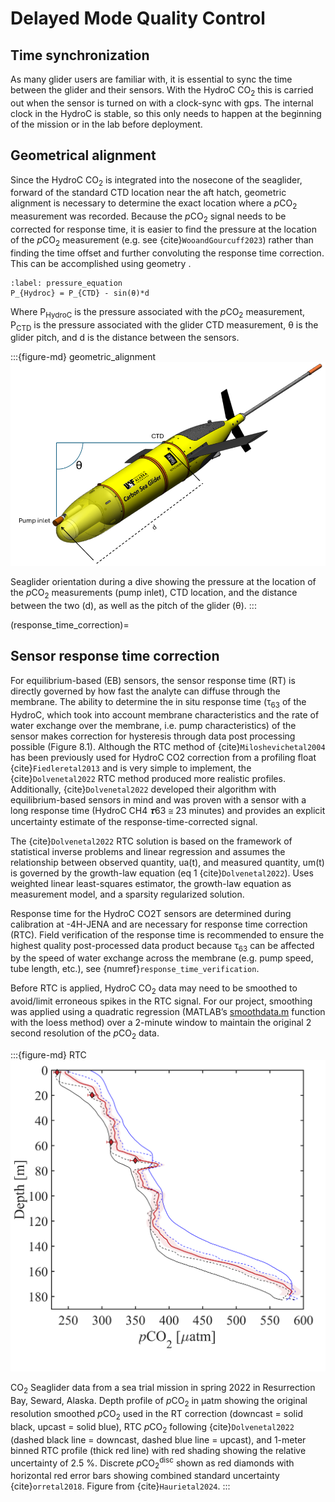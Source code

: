 # Delayed Mode Quality Control

## Time synchronization

As many glider users are familiar with, it is essential to sync the time between the glider and their sensors. With the HydroC CO<sub>2</sub> this is carried out when the sensor is turned on with a clock-sync with gps. The internal clock in the HydroC is stable, so this only needs to happen at the beginning of the mission or in the lab before deployment.

## Geometrical alignment

Since the HydroC CO<sub>2</sub> is integrated into the nosecone of the seaglider, forward of the standard CTD location near the aft hatch, geometric alignment is necessary to determine the exact location where a *p*CO<sub>2</sub> measurement was recorded. Because the *p*CO<sub>2</sub> signal needs to be corrected for response time, it is easier to find the pressure at the location of the *p*CO<sub>2</sub> measurement (e.g. see {cite}`WooandGourcuff2023`) rather than finding the time offset and further convoluting the response time correction. This can be accomplished using geometry [](pressure_equation).

```{math}
:label: pressure_equation
P_{Hydroc} = P_{CTD} - sin(θ)*d 
```

Where P<sub>HydroC</sub> is the pressure associated with the *p*CO<sub>2</sub> measurement, P<sub>CTD</sub> is the pressure associated with the glider CTD measurement, θ is the glider pitch, and d is the distance between the sensors.

:::{figure-md} geometric_alignment
<img src="/docs/geometric_alignment.png"  alt="alignment" class="bg-primary mb-1" width="600px">

Seaglider orientation during a dive showing the pressure at the location of the *p*CO<sub>2</sub> measurements (pump inlet), CTD location, and the distance between the two (d), as well as the pitch of the glider (θ).
:::

(response_time_correction)=
## Sensor response time correction

For equilibrium-based (EB) sensors, the sensor response time (RT) is directly governed by how fast the analyte can diffuse through the membrane. The ability to determine the in situ response time (τ<sub>63</sub> of the HydroC, which took into account membrane characteristics and the rate of water exchange over the membrane, i.e. pump characteristics) of the sensor makes correction for hysteresis through data post processing possible (Figure 8.1). Although the RTC method of {cite}`Miloshevichetal2004` has been previously used for HydroC CO2 correction from a profiling float {cite}`Fiedleretal2013` and is very simple to implement, the {cite}`Dolvenetal2022` RTC method produced more realistic profiles. Additionally, {cite}`Dolvenetal2022` developed their algorithm with equilibrium-based sensors in mind and was proven with a sensor with a long response time (HydroC CH4 𝝉63 ≅ 23 minutes) and provides an explicit uncertainty estimate of the response-time-corrected signal.

The {cite}`Dolvenetal2022` RTC solution is based on the framework of statistical inverse problems and linear regression and assumes the relationship between observed quantity, ua(t), and measured quantity, um(t) is governed by the growth-law equation (eq 1 {cite}`Dolvenetal2022`). Uses weighted linear least-squares estimator, the growth-law equation as measurement model, and a sparsity regularized solution.

Response time for the HydroC CO2T sensors are determined during calibration at -4H-JENA and are necessary for response time correction (RTC). Field verification of the response time is recommended to ensure the highest quality post-processed data product because τ<sub>63</sub> can be affected by the speed of water exchange across the membrane (e.g. pump speed, tube length, etc.), see {numref}`response_time_verification`.

Before RTC is applied, HydroC CO<sub>2</sub> data may need to be smoothed to avoid/limit erroneous spikes in the RTC signal. For our project, smoothing was applied using a quadratic regression (MATLAB’s [smoothdata.m](https://www.mathworks.com/help/matlab/ref/smoothdata.html) function with the loess method) over a 2-minute window to maintain the original 2 second resolution of the *p*CO<sub>2</sub> data.

:::{figure-md} RTC
<img src="/docs/RTCprofile.png"  alt="rtc" class="bg-primary mb-1" width="600px">

CO<sub>2</sub> Seaglider data from a sea trial mission in spring 2022 in Resurrection Bay, Seward, Alaska. Depth profile of *p*CO<sub>2</sub> in μatm showing the original resolution smoothed *p*CO<sub>2</sub> used in the RT correction (downcast = solid black, upcast = solid blue), RTC *p*CO<sub>2</sub> following {cite}`Dolvenetal2022` (dashed black line = downcast, dashed blue line = upcast), and 1-meter binned RTC profile (thick red line) with red shading showing the relative uncertainty of 2.5 %. Discrete *p*CO<sub>2</sub><sup>disc</sup> shown as red diamonds with horizontal red error bars showing combined standard uncertainty {cite}`orretal2018`. Figure from {cite}`Haurietal2024`.
:::


